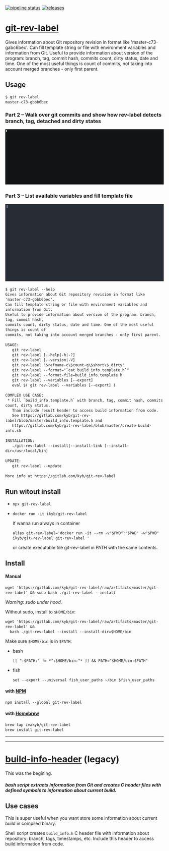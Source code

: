 [![pipeline status](https://gitlab.com/kyb/git-rev-label/badges/master/pipeline.svg)](https://gitlab.com/kyb/git-rev-label/pipelines?scope=branches)
[![releases](https://img.shields.io/badge/git--rev--label-releases-green.svg?style=flat)](https://gitlab.com/kyb/git-rev-label/-/releases)


# [git-rev-label](git-rev-label.sh) 
Gives information about Git repository revision in format like 'master-c73-gabc6bec'. 
Can fill template string or file with environment variables and information from Git. 
Useful to provide information about version of the program: branch, tag, commit hash, 
commits count, dirty status, date and time. One of the most useful things is count of 
commits, not taking into account merged branches - only first parent.

## Usage
```
$ git rev-label
master-c73-gbbb6bec
```

### Part 2 – Walk over git commits and show how rev-label detects branch, tag, detached and dirty states
[ ![](demo/demo-part2-walk-over-commits.gif) ](https://asciinema.org/a/li8MyPUwOfaS5T9GmxjbZXQeV)  

### Part 3 – List available variables and fill template file
[ ![](demo/demo-part3-variables-and-template.svg) ](https://asciinema.org/a/MZJ7joO22DwPFS7Uwyru5Zs8e)


```
$ git rev-label --help
Gives information about Git repository revision in format like 'master-c73-gbbb6bec'.
Can fill template string or file with environment variables and information from Git. 
Useful to provide information about version of the program: branch, tag, commit hash, 
commits count, dirty status, date and time. One of the most useful things is count of 
commits, not taking into account merged branches - only first parent.

USAGE:
   git rev-label
   git rev-label [--help|-h|-?]
   git rev-label [--version|-V]
   git rev-label '$refname-c\$count-g\$short\$_dirty'
   git rev-label --format="`cat build_info.template.h`"
   git rev-label --format-file=build_info.template.h
   git rev-label --variables [--export]
   eval $( git rev-label --variables [--export] )

COMPLEX USE CASE:
 * Fill `build_info.template.h` with branch, tag, commit hash, commits count, dirty status. 
   Than include result header to access build information from code. 
   See https://gitlab.com/kyb/git-rev-label/blob/master/build_info.template.h and
   https://gitlab.com/kyb/git-rev-label/blob/master/create-build-info.sh

INSTALLATION:
   ./git-rev-label --install|--install-link [--install-dir=/usr/local/bin]

UPDATE:
   git rev-label --update

More info at https://gitlab.com/kyb/git-rev-label
```

## Run witout install
*  
  ```
  npx git-rev-label
  ```
* 
  ``` 
  docker run -it ikyb/git-rev-label
  ```
  If wanna run always in container
  ```
  alias git-rev-label='docker run -it --rm -v"$PWD":"$PWD" -w"$PWD" ikyb/git-rev-label git-rev-label '
  ```
  or create executable file git-rev-label in PATH with the same contents.

## Install
#### Manual
```
wget 'https://gitlab.com/kyb/git-rev-label/raw/artifacts/master/git-rev-label' && sudo bash ./git-rev-label --install
```
*Warning: sudo under hood.*  

Without sudo, install to `$HOME/bin`:
```
wget 'https://gitlab.com/kyb/git-rev-label/raw/artifacts/master/git-rev-label' && 
  bash ./git-rev-label --install --install-dir=$HOME/bin
```

Make sure `$HOME/bin` is in `$PATH`:
* bash  
  ```
  [[ ":$PATH:" != *":$HOME/bin:"* ]] && PATH="$HOME/bin:$PATH"
  ```
* fish  
  ```
  set --export --universal fish_user_paths ~/bin $fish_user_paths
  ```

#### with [NPM](https://npm.org)
    npm install --global git-rev-label

#### with [Homebrew](https://brew.sh)
```
brew tap ivakyb/git-rev-label
brew install git-rev-label
```


-----------------------
-----------------------


# [build-info-header](legacy-build_info) (legacy)
This was the begining.
##### bash script extracts information from Git and creates C header files with defined symbols to information about current build.

## Use cases
This is super useful when you want store some information about current build in compiled binary.


Shell script creates `build_info.h` C header file with information about repository: branch, tags, timestamps, etc.
Include this header to access build information from code.
